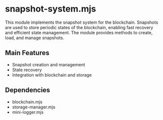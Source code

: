 # snapshot-system.mjs

This module implements the snapshot system for the blockchain. Snapshots are used to store periodic states of the blockchain, enabling fast recovery and efficient state management. The module provides methods to create, load, and manage snapshots.

## Main Features
- Snapshot creation and management
- State recovery
- Integration with blockchain and storage

## Dependencies
- blockchain.mjs
- storage-manager.mjs
- mini-logger.mjs
